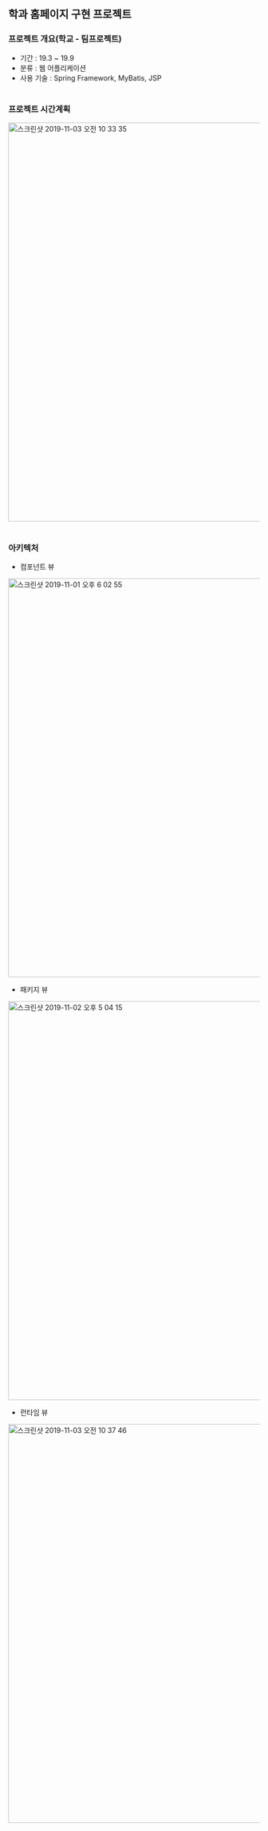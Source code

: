 
<h2 id="2">  학과 홈페이지 구현 프로젝트 </h2>

### 프로젝트 개요(학교 - 팀프로젝트)
- 기간 : 19.3 ~ 19.9
- 분류 : 웹 어플리케이션
- 사용 기술 : Spring Framework, MyBatis, JSP 
<br><br>

### 프로젝트 시간계획
<img width="800" alt="스크린샷 2019-11-03 오전 10 33 35" src="https://user-images.githubusercontent.com/55579896/68079019-7f083480-fe25-11e9-9e5d-1814d9e5ee67.png">
<br><br>

### 아키텍처
 * 컴포넌트 뷰
<img width="800" alt="스크린샷 2019-11-01 오후 6 02 55" src="https://user-images.githubusercontent.com/55579896/68014074-ed3be280-fcd1-11e9-9155-7a3ea568bfe3.png">
<br>

 *  패키지 뷰
<img width="800" alt="스크린샷 2019-11-02 오후 5 04 15" src="https://user-images.githubusercontent.com/55579896/68067997-fccf3000-fd92-11e9-8347-c2a7d4cf16a3.png">

 *  런타임 뷰
<img width="800" alt="스크린샷 2019-11-03 오전 10 37 46" src="https://user-images.githubusercontent.com/55579896/68079047-140b2d80-fe26-11e9-9ebe-5462bea0c5c9.png">


<br><br>  
